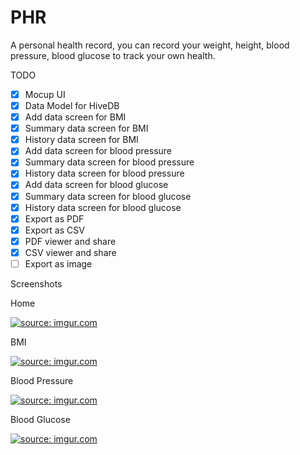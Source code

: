 # PHR

A personal health record, you can record your weight, height, blood pressure, blood glucose to track your own health.

TODO

- [x] Mocup UI
- [x] Data Model for HiveDB
- [x] Add data screen for BMI
- [x] Summary data screen for BMI
- [x] History data screen for BMI
- [x] Add data screen for blood pressure
- [x] Summary data screen for blood pressure
- [x] History data screen for blood pressure
- [x] Add data screen for blood glucose
- [x] Summary data screen for blood glucose
- [x] History data screen for blood glucose
- [x] Export as PDF
- [x] Export as CSV
- [x] PDF viewer and share
- [x] CSV viewer and share
- [ ] Export as image

Screenshots

Home

<a href="https://imgur.com/BR9qj5I"><img src="https://i.imgur.com/BR9qj5Il.png" title="source: imgur.com" /></a>

BMI

<a href="https://imgur.com/44MeRUa"><img src="https://i.imgur.com/44MeRUal.png" title="source: imgur.com" /></a>

Blood Pressure

<a href="https://imgur.com/hB379Km"><img src="https://i.imgur.com/hB379Kml.png" title="source: imgur.com" /></a>

Blood Glucose

<a href="https://imgur.com/jpiHa0V"><img src="https://i.imgur.com/jpiHa0Vl.png" title="source: imgur.com" /></a>

